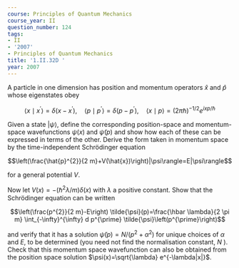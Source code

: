 ```yaml
---
course: Principles of Quantum Mechanics
course_year: II
question_number: 124
tags:
- II
- '2007'
- Principles of Quantum Mechanics
title: '1.II.32D '
year: 2007
---
```



A particle in one dimension has position and momentum operators $\hat{x}$ and $\hat{p}$ whose eigenstates obey

$$\left\langle x \mid x^{\prime}\right\rangle=\delta\left(x-x^{\prime}\right), \quad\left\langle p \mid p^{\prime}\right\rangle=\delta\left(p-p^{\prime}\right), \quad\langle x \mid p\rangle=(2 \pi \hbar)^{-1 / 2} e^{i x p / \hbar}$$

Given a state $|\psi\rangle$, define the corresponding position-space and momentum-space wavefunctions $\psi(x)$ and $\tilde{\psi}(p)$ and show how each of these can be expressed in terms of the other. Derive the form taken in momentum space by the time-independent Schrödinger equation

$$\left(\frac{\hat{p}^{2}}{2 m}+V(\hat{x})\right)|\psi\rangle=E|\psi\rangle$$

for a general potential $V$.

Now let $V(x)=-\left(\hbar^{2} \lambda / m\right) \delta(x)$ with $\lambda$ a positive constant. Show that the Schrödinger equation can be written

$$\left(\frac{p^{2}}{2 m}-E\right) \tilde{\psi}(p)=\frac{\hbar \lambda}{2 \pi m} \int_{-\infty}^{\infty} d p^{\prime} \tilde{\psi}\left(p^{\prime}\right)$$

and verify that it has a solution $\tilde{\psi}(p)=N /\left(p^{2}+\alpha^{2}\right)$ for unique choices of $\alpha$ and $E$, to be determined (you need not find the normalisation constant, $N$ ). Check that this momentum space wavefunction can also be obtained from the position space solution $\psi(x)=\sqrt{\lambda} e^{-\lambda|x|}$.